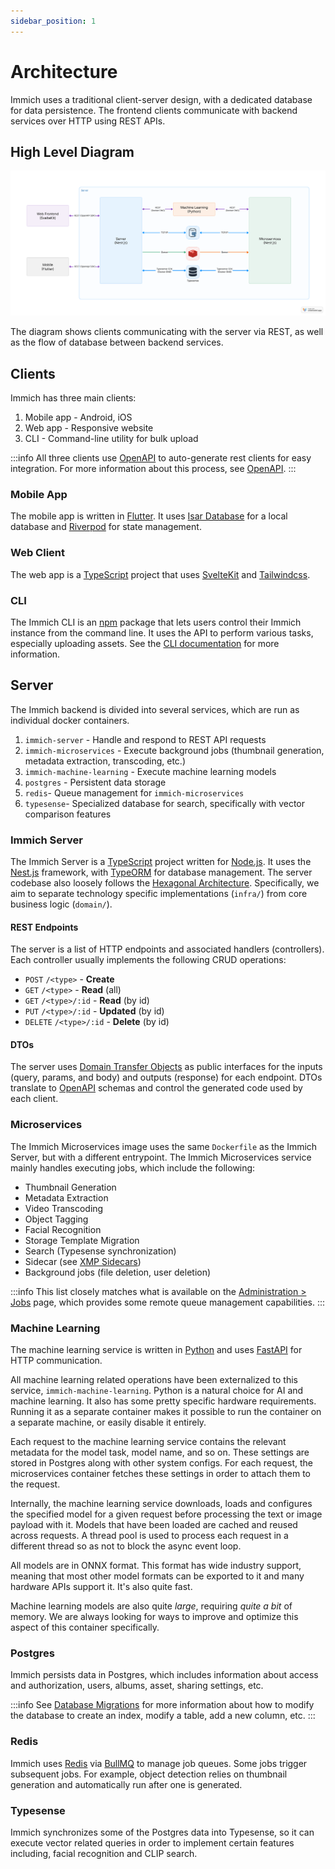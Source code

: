 ```yaml
---
sidebar_position: 1
---
```


# Architecture

Immich uses a traditional client-server design, with a dedicated database for data persistence. The frontend clients communicate with backend services over HTTP using REST APIs.

## High Level Diagram

![Immich Architecture](./img/app-architecture.png)

The diagram shows clients communicating with the server via REST, as well as the flow of database between backend services.

## Clients

Immich has three main clients:

1. Mobile app - Android, iOS
2. Web app - Responsive website
3. CLI - Command-line utility for bulk upload

:::info
All three clients use [OpenAPI](./open-api.md) to auto-generate rest clients for easy integration. For more information about this process, see [OpenAPI](./open-api.md).
:::

### Mobile App

The mobile app is written in [Flutter](https://flutter.dev/). It uses [Isar Database](https://isar.dev/) for a local database and [Riverpod](https://riverpod.dev/) for state management.

### Web Client

The web app is a [TypeScript](https://www.typescriptlang.org/) project that uses [SvelteKit](https://kit.svelte.dev) and [Tailwindcss](https://tailwindcss.com/).

### CLI

The Immich CLI is an [npm](https://www.npmjs.com/) package that lets users control their Immich instance from the command line. It uses the API to perform various tasks, especially uploading assets. See the [CLI documentation](/docs/features/command-line-interface.md) for more information.

## Server

The Immich backend is divided into several services, which are run as individual docker containers.

1. `immich-server` - Handle and respond to REST API requests
1. `immich-microservices` - Execute background jobs (thumbnail generation, metadata extraction, transcoding, etc.)
1. `immich-machine-learning` - Execute machine learning models
1. `postgres` - Persistent data storage
1. `redis`- Queue management for `immich-microservices`
1. `typesense`- Specialized database for search, specifically with vector comparison features

### Immich Server

The Immich Server is a [TypeScript](https://www.typescriptlang.org/) project written for [Node.js](https://nodejs.org/). It uses the [Nest.js](https://nestjs.com) framework, with [TypeORM](https://typeorm.io/) for database management. The server codebase also loosely follows the [Hexagonal Architecture](<https://en.wikipedia.org/wiki/Hexagonal_architecture_(software)>). Specifically, we aim to separate technology specific implementations (`infra/`) from core business logic (`domain/`).

#### REST Endpoints

The server is a list of HTTP endpoints and associated handlers (controllers). Each controller usually implements the following CRUD operations:

- `POST` `/<type>` - **Create**
- `GET` `/<type>` - **Read** (all)
- `GET` `/<type>/:id` - **Read** (by id)
- `PUT` `/<type>/:id` - **Updated** (by id)
- `DELETE` `/<type>/:id` - **Delete** (by id)

#### DTOs

The server uses [Domain Transfer Objects](https://en.wikipedia.org/wiki/Data_transfer_object) as public interfaces for the inputs (query, params, and body) and outputs (response) for each endpoint. DTOs translate to [OpenAPI](./open-api.md) schemas and control the generated code used by each client.

### Microservices

The Immich Microservices image uses the same `Dockerfile` as the Immich Server, but with a different entrypoint. The Immich Microservices service mainly handles executing jobs, which include the following:

- Thumbnail Generation
- Metadata Extraction
- Video Transcoding
- Object Tagging
- Facial Recognition
- Storage Template Migration
- Search (Typesense synchronization)
- Sidecar (see [XMP Sidecars](/docs/features/xmp-sidecars.md))
- Background jobs (file deletion, user deletion)

:::info
This list closely matches what is available on the [Administration > Jobs](/docs/administration/jobs.md) page, which provides some remote queue management capabilities.
:::

### Machine Learning

The machine learning service is written in [Python](https://www.python.org/) and uses [FastAPI](https://fastapi.tiangolo.com/) for HTTP communication.

All machine learning related operations have been externalized to this service, `immich-machine-learning`. Python is a natural choice for AI and machine learning. It also has some pretty specific hardware requirements. Running it as a separate container makes it possible to run the container on a separate machine, or easily disable it entirely.

Each request to the machine learning service contains the relevant metadata for the model task, model name, and so on. These settings are stored in Postgres along with other system configs. For each request, the microservices container fetches these settings in order to attach them to the request.

Internally, the machine learning service downloads, loads and configures the specified model for a given request before processing the text or image payload with it. Models that have been loaded are cached and reused across requests. A thread pool is used to process each request in a different thread so as not to block the async event loop.

All models are in ONNX format. This format has wide industry support, meaning that most other model formats can be exported to it and many hardware APIs support it. It's also quite fast.

Machine learning models are also quite _large_, requiring _quite a bit_ of memory. We are always looking for ways to improve and optimize this aspect of this container specifically.

### Postgres

Immich persists data in Postgres, which includes information about access and authorization, users, albums, asset, sharing settings, etc.

:::info
See [Database Migrations](./database-migrations.md) for more information about how to modify the database to create an index, modify a table, add a new column, etc.
:::

### Redis

Immich uses [Redis](https://redis.com/) via [BullMQ](https://docs.bullmq.io/) to manage job queues. Some jobs trigger subsequent jobs. For example, object detection relies on thumbnail generation and automatically run after one is generated.

### Typesense

Immich synchronizes some of the Postgres data into Typesense, so it can execute vector related queries in order to implement certain features including, facial recognition and CLIP search.

<!-- - [NGINX](https://www.nginx.com/) for internal communication between containers and load balancing when scaling. -->
